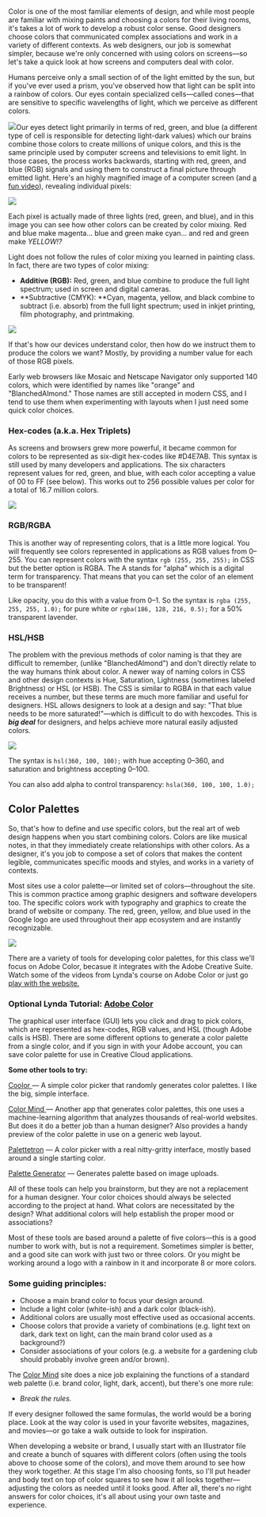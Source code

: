Color is one of the most familiar elements of design, and while most people are familiar with mixing paints and choosing a colors for their living rooms, it's takes a lot of work to develop a robust color sense. Good designers choose colors that communicated complex associations and work in a variety of different contexts. As web designers, our job is somewhat simpler, because we're only concerned with using colors on screens—so let's take a quick look at how screens and computers deal with color.

Humans perceive only a small section of of the light emitted by the sun, but if you've ever used a prism, you've observed how that light can be split into a rainbow of colors. Our eyes contain specialized cells—called cones—that are sensitive to specific wavelengths of light, which we perceive as different colors. 

 ![](/assets/light-spectrum.png)Our eyes detect light primarily in terms of red, green, and blue \(a different type of cell is responsible for detecting light-dark values\) which our brains combine those colors to create millions of unique colors, and this is the same principle used by computer screens and televisions to emit light. In those cases, the process works backwards, starting with red, green, and blue \(RGB\) signals and using them to construct a final picture through emitted light. Here's an highly magnified image of a computer screen \(and [a fun video](https://www.youtube.com/watch?v=CEZApLSp3Ng)\), revealing individual pixels:

![](/assets/pixels.jpg)

Each pixel is actually made of three lights \(red, green, and blue\), and in this image you can see how other colors can be created by color mixing. Red and blue make magenta... blue and green make cyan... and red and green make _YELLOW!?_

Light does not follow the rules of color mixing you learned in painting class. In fact, there are two types of color mixing:

* **Additive \(RGB\):** Red, green, and blue combine to produce the full light spectrum; used in screen and digital cameras.
* **Subtractive \(CMYK\): **Cyan, magenta, yellow, and black combine to subtract \(i.e. absorb\) from the full light spectrum; used in inkjet printing, film photography, and printmaking.

![](/assets/RGBvCMYK.jpg)

If that's how our devices understand color, then how do we instruct them to produce the colors we want? Mostly, by providing a number value for each of those RGB pixels. 

Early web browsers like Mosaic and Netscape Navigator only supported 140 colors, which were identified by names like "orange" and "BlanchedAlmond." Those names are still accepted in modern CSS, and I tend to use them when experimenting with layouts when I just need some quick color choices.

### Hex-codes \(a.k.a. Hex Triplets\)

As screens and browsers grew more powerful, it became common for colors to be represented as six-digit hex-codes like \#D4E7AB. This syntax is still used by many developers and applications. The six characters represent values for red, green, and blue, with each color accepting a value of 00 to FF \(see below\). This works out to 256 possible values per color for a total of 16.7 million colors. 

![](/assets/hex.png)

### RGB/RGBA

This is another way of representing colors, that is a little more logical. You will frequently see colors represented in applications as RGB values from 0–255. You can represent colors with the syntax `rgb (255, 255, 255);` in CSS but the better option is RGBA. The A stands for "alpha" which is a digital term for transparency. That means that you can set the color of an element to be transparent! 

Like opacity, you do this with a value from 0–1. So the syntax is `rgba (255, 255, 255, 1.0);` for pure white or `rgba(186, 128, 216, 0.5);` for a 50% transparent lavender.



### HSL/HSB

The problem with the previous methods of color naming is that they are difficult to remember, \(unlike "BlanchedAlmond"\) and don't directly relate to the way humans think about color. A newer way of naming colors in CSS and other design contexts is Hue, Saturation, Lightness \(sometimes labeled Brightness\) or HSL \(or HSB\). The CSS is similar to RGBA in that each value receives a number, but these terms are much more familiar and useful for designers. HSL allows designers to look at a design and say: "That blue needs to be more saturated!"—which is difficult to do with hexcodes. This is _**big deal**_ for designers, and helps achieve more natural easily adjusted colors.

![](/assets/hsl.png)

The syntax is `hsl(360, 100, 100);` with hue accepting 0–360, and saturation and brightness accepting 0–100. 

You can also add alpha to control transparency: `hsla(360, 100, 100, 1.0);`

## Color Palettes

So, that's how to define and use specific colors, but the real art of web design happens when you start combining colors. Colors are like musical notes, in that they immediately create relationships with other colors. As a designer, it's you job to compose a set of colors that makes the content legible, communicates specific moods and styles, and works in a variety of contexts.

Most sites use a color palette—or limited set of colors—throughout the site. This is common practice among graphic designers and software developers too. The specific colors work with typography and graphics to create the brand of website or company. The red, green, yellow, and blue used in the Google logo are used throughout their app ecosystem and are instantly recognizable. 

![](/assets/google-loader.gif)

There are a variety of tools for developing color palettes, for this class we'll focus on Adobe Color, becasue it integrates with the Adobe Creative Suite. Watch some of the videos from Lynda's course on Adobe Color or just go [play with the website.](https://color.adobe.com/)

### Optional Lynda Tutorial: [Adobe Color](https://www.lynda.com/Color-tutorials/Welcome/439424/475367-4.html)

The graphical user interface \(GUI\) lets you click and drag to pick colors, which are represented as hex-codes, RGB values, and HSL \(though Adobe calls is HSB\). There are some different options to generate a color palette from a single color, and if you sign in with your Adobe account, you can save color palette for use in Creative Cloud applications. 

**Some other tools to try:**

[Coolor ](https://coolors.co)— A simple color picker that randomly generates color palettes. I like the big, simple interface.

[Color Mind ](http://colormind.io/)— Another app that generates color palettes, this one uses a machine-learning algorithm that analyzes thousands of real-world websites. But does it do a better job than a human designer? Also provides a handy preview of the color palette in use on a generic web layout.

[Palettetron](http://paletton.com/) — A color picker with a real nitty-gritty interface, mostly based around a single starting color.

[Palette Generator](http://palettegenerator.com/) — Generates palette based on image uploads.

All of these tools can help you brainstorm, but they are not a replacement for a human designer. Your color choices should always be selected according to the project at hand. What colors are necessitated by the design? What additional colors will help establish the proper mood or associations? 

Most of these tools are based around a palette of five colors—this is a good number to work with, but is not a requirement. Sometimes simpler is better, and a good site can work with just two or three colors. Or you might be working around a logo with a rainbow in it and incorporate 8 or more colors. 

### **Some guiding principles:**

* Choose a main brand color to focus your design around.
* Include a light color \(white-ish\) and a dark color \(black-ish\).
* Additional colors are usually most effective used as occasional accents. 
* Choose colors that provide a variety of combinations \(e.g. light text on dark, dark text on light, can the main brand color used as a background?\)
* Consider associations of your colors \(e.g. a website for a gardening club should probably involve green and/or brown\).

The [Color Mind](http://colormind.io/) site does a nice job explaining the functions of a standard web palette \(i.e. brand color, light, dark, accent\), but there's one more rule:

* _Break the rules._

If every designer followed the same formulas, the world would be a boring place. Look at the way color is used in your favorite websites, magazines, and movies—or go take a walk outside to look for inspiration. 

When developing a website or brand, I usually start with an Illustrator file and create a bunch of squares with different colors \(often using the tools above to choose some of the colors\), and move them around to see how they work together. At this stage I'm also choosing fonts, so I'll put header and body text on top of color squares to see how it all looks together—adjusting the colors as needed until it looks good. After all, there's no right answers for color choices, it's all about using your own taste and experience. 




